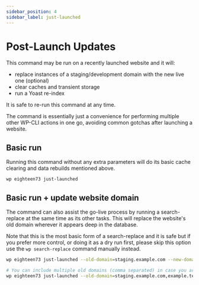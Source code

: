 ```yaml
---
sidebar_position: 4
sidebar_label: just-launched
---
```


# Post-Launch Updates

This command may be run on a recently launched website and it will:

- replace instances of a staging/development domain with the new live one (optional)
- clear caches and transient storage
- run a Yoast re-index

It is safe to re-run this command at any time.

The command is essentially just a convenience for performing multiple other WP-CLI actions in one go, avoiding common gotchas after launching a website. 

## Basic run

Running this command without any extra parameters will do its basic cache clearing and data rebuilds mentioned above.

```bash
wp eighteen73 just-launched
```

## Basic run + update website domain

The command can also assist the go-live process by running a search-replace at the same time as its other tasks. This will replace the website's old domain wherever it appears deep in the database. 

Note that this is the most basic form of a search-replace and it is safe but if you prefer more control, or doing it as a dry run first, please skip this option use the `wp search-replace` command manually instead.

```bash
wp eighteen73 just-launched --old-domain=staging.example.com --new-domain=example.com

# You can include multiple old domains (comma separated) in case you are concerned about having others still in the database
wp eighteen73 just-launched --old-domain=staging.example.com,example.test --new-domain=example.com
```
